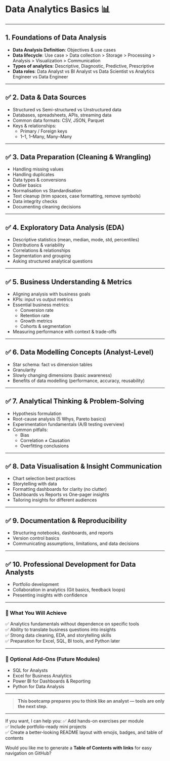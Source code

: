 # Data Analytics Basics 📊

---

## 1. Foundations of Data Analysis
- **Data Analysis Definition**: Objectives & use cases
- **Data lifecycle**: Use case > Data collection > Storage > Processing > Analysis > Visualization > Communication
- **Types of analytics**: Descriptive, Diagnostic, Predictive, Prescriptive
- **Data roles**: Data Analyst vs BI Analyst vs Data Scientist vs Analytics Engineer vs Data Engineer

---

## ✅ 2. Data & Data Sources
- Structured vs Semi-structured vs Unstructured data
- Databases, spreadsheets, APIs, streaming data
- Common data formats: CSV, JSON, Parquet
- Keys & relationships:
  - Primary / Foreign keys
  - 1–1, 1–Many, Many–Many

---

## ✅ 3. Data Preparation (Cleaning & Wrangling)
- Handling missing values
- Handling duplicates
- Data types & conversions
- Outlier basics
- Normalisation vs Standardisation
- Text cleanup (trim spaces, case formatting, remove symbols)
- Data integrity checks
- Documenting cleaning decisions

---

## ✅ 4. Exploratory Data Analysis (EDA)
- Descriptive statistics (mean, median, mode, std, percentiles)
- Distributions & variability
- Correlations & relationships
- Segmentation and grouping
- Asking structured analytical questions

---

## ✅ 5. Business Understanding & Metrics
- Aligning analysis with business goals
- KPIs: input vs output metrics
- Essential business metrics:
  - Conversion rate
  - Retention rate
  - Growth metrics
  - Cohorts & segmentation
- Measuring performance with context & trade-offs

---

## ✅ 6. Data Modelling Concepts (Analyst-Level)
- Star schema: fact vs dimension tables
- Granularity
- Slowly changing dimensions (basic awareness)
- Benefits of data modelling (performance, accuracy, reusability)

---

## ✅ 7. Analytical Thinking & Problem-Solving
- Hypothesis formulation
- Root-cause analysis (5 Whys, Pareto basics)
- Experimentation fundamentals (A/B testing overview)
- Common pitfalls:
  - Bias
  - Correlation ≠ Causation
  - Overfitting conclusions

---

## ✅ 8. Data Visualisation & Insight Communication
- Chart selection best practices
- Storytelling with data
- Formatting dashboards for clarity (no clutter)
- Dashboards vs Reports vs One-pager insights
- Tailoring insights for different audiences

---

## ✅ 9. Documentation & Reproducibility
- Structuring notebooks, dashboards, and reports
- Version control basics
- Communicating assumptions, limitations, and data decisions

---

## ✅ 10. Professional Development for Data Analysts
- Portfolio development
- Collaboration in analytics (Git basics, feedback loops)
- Presenting insights with confidence

---

### 🎯 What You Will Achieve
✅ Analytics fundamentals without dependence on specific tools  
✅ Ability to translate business questions into insights  
✅ Strong data cleaning, EDA, and storytelling skills  
✅ Preparation for Excel, SQL, BI tools, and Python later  

---

### 🔗 Optional Add-Ons (Future Modules)
- SQL for Analysts
- Excel for Business Analytics
- Power BI for Dashboards & Reporting
- Python for Data Analysis

---

> **This bootcamp prepares you to think like an analyst — tools are only the next step.**

---

If you want, I can help you:
✅ Add hands-on exercises per module  
✅ Include portfolio-ready mini projects  
✅ Create a better-looking README layout with emojis, badges, and table of contents  

Would you like me to generate a **Table of Contents with links** for easy navigation on GitHub?
